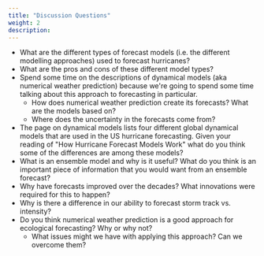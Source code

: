 ```yaml
---
title: "Discussion Questions"
weight: 2
description:
---
```



* What are the different types of forecast models (i.e. the different modelling approaches) used to forecast hurricanes?
* What are the pros and cons of these different model types?
* Spend some time on the descriptions of dynamical models (aka numerical weather prediction) because we're going to spend some time talking about this approach to forecasting in particular.
    * How does numerical weather prediction create its forecasts? What are the models based on?
    * Where does the uncertainty in the forecasts come from?
* The page on dynamical models lists four different global dynamical models that are used in the US hurricane forecasting. Given your reading of "How Hurricane Forecast Models Work" what do you think some of the differences are among these models?
* What is an ensemble model and why is it useful? What do you think is an important piece of information that you would want from an ensemble forecast?
* Why have forecasts improved over the decades? What innovations were required for this to happen?
* Why is there a difference in our ability to forecast storm track vs. intensity?
* Do you think numerical weather prediction is a good approach for ecological forecasting? Why or why not?
    * What issues might we have with applying this approach? Can we overcome them?

